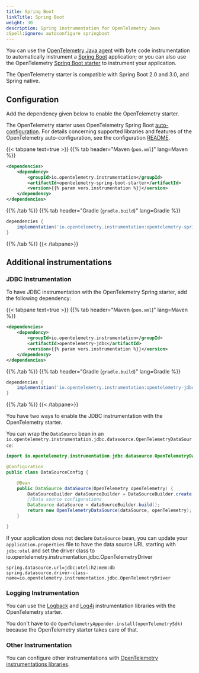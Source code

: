 ```yaml
---
title: Spring Boot
linkTitle: Spring Boot
weight: 30
description: Spring instrumentation for OpenTelemetry Java
cSpell:ignore: autoconfigure springboot
---
```


You can use the [OpenTelemetry Java agent](..) with byte code instrumentation to
automatically instrument a [Spring Boot](https://spring.io/projects/spring-boot)
application; or you can also use the OpenTelemetry [Spring Boot starter] to
instrument your application.

[Spring Boot starter]:
  https://docs.spring.io/spring-boot/docs/current/reference/htmlsingle/#using.build-systems.starters

The OpenTelemetry starter is compatible with Spring Boot 2.0 and 3.0, and Spring
native.

## Configuration

Add the dependency given below to enable the OpenTelemetry starter.

The OpenTelemetry starter uses OpenTelemetry Spring Boot [auto-configuration].
For details concerning supported libraries and features of the OpenTelemetry
auto-configuration, see the configuration [README].

[auto-configuration]:
  https://docs.spring.io/spring-boot/docs/current/reference/html/using.html#using.auto-configuration
[README]:
  https://github.com/open-telemetry/opentelemetry-java-instrumentation/blob/main/instrumentation/spring/spring-boot-autoconfigure/README.md#features

{{< tabpane text=true >}} {{% tab header="Maven (`pom.xml`)" lang=Maven %}}

```xml
<dependencies>
	<dependency>
		<groupId>io.opentelemetry.instrumentation</groupId>
		<artifactId>opentelemetry-spring-boot-starter</artifactId>
		<version>{{% param vers.instrumentation %}}</version>
	</dependency>
</dependencies>
```

{{% /tab %}} {{% tab header="Gradle (`gradle.build`)" lang=Gradle %}}

```groovy
dependencies {
	implementation('io.opentelemetry.instrumentation:opentelemetry-spring-boot-starter:{{% param vers.instrumentation %}}')
}
```

{{% /tab %}} {{< /tabpane>}}

## Additional instrumentations

### JDBC Instrumentation

To have JDBC instrumentation with the OpenTelemetry Spring starter, add the following dependency:

{{< tabpane text=true >}} {{% tab header="Maven (`pom.xml`)" lang=Maven %}}
```xml
<dependencies>
	<dependency>
		<groupId>io.opentelemetry.instrumentation</groupId>
		<artifactId>opentelemetry-jdbc</artifactId>
		<version>{{% param vers.instrumentation %}}</version>
	</dependency>
</dependencies>
```

{{% /tab %}} {{% tab header="Gradle (`gradle.build`)" lang=Gradle %}}

```groovy
dependencies {
	implementation('io.opentelemetry.instrumentation:opentelemetry-jdbc:{{% param vers.instrumentation %}}')
}
```

{{% /tab %}} {{< /tabpane>}}

You have two ways to enable the JDBC instrumentation with the OpenTelemetry starter.

You can wrap the `DataSource` bean in an `io.opentelemetry.instrumentation.jdbc.datasource.OpenTelemetryDataSource`:

```java
import io.opentelemetry.instrumentation.jdbc.datasource.OpenTelemetryDataSource;

@Configuration
public class DataSourceConfig {

	@Bean
	public DataSource dataSource(OpenTelemetry openTelemetry) {
		DataSourceBuilder dataSourceBuilder = DataSourceBuilder.create();
		//Data source configurations
		DataSource dataSource = dataSourceBuilder.build();
		return new OpenTelemetryDataSource(dataSource, openTelemetry);
	}

}
```

If your application does not declare `DataSource` bean, you can update your `application.properties` file to
have the data source URL starting with `jdbc:otel` and set the driver class to io.opentelemetry.instrumentation.jdbc.OpenTelemetryDriver

```properties
spring.datasource.url=jdbc:otel:h2:mem:db
spring.datasource.driver-class-name=io.opentelemetry.instrumentation.jdbc.OpenTelemetryDriver
```

### Logging Instrumentation

You can use the [Logback](https://github.com/open-telemetry/opentelemetry-java-instrumentation/blob/main/instrumentation/logback/logback-appender-1.0/library/README.md) and [Log4j](https://github.com/open-telemetry/opentelemetry-java-instrumentation/blob/main/instrumentation/log4j/log4j-appender-2.17/library/README.md) instrumentation libraries with the OpenTelemetry starter.

You don't have to do `OpenTelemetryAppender.install(openTelemetrySdk)` because the OpenTelemetry starter takes care of that.

### Other Instrumentation

You can configure other instrumentations with [OpenTelemetry instrumentations libraries](https://github.com/open-telemetry/opentelemetry-java-instrumentation/blob/main/docs/supported-libraries.md#libraries--frameworks).
